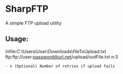 # SharpFTP

A simple FTP upload utility

## Usage:

infile:C:\\Users\\User\\Downloads\\fileToUpload.txt ftp:ftp://user:password@url.net/upload/outFile.txt n:3

    - n (Optional) Number of retries if upload fails